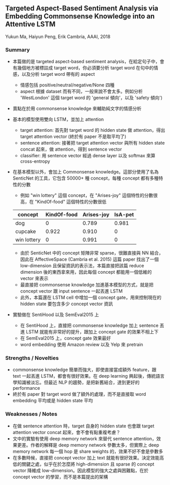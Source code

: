 ## Targeted Aspect-Based Sentiment Analysis via Embedding Commonsense Knowledge into an Attentive LSTM

Yukun Ma, Haiyun Peng, Erik Cambria, AAAI, 2018

### Summary
- 本篇做的是 targeted aspect-based sentiment analysis，在給定句子中，會有幾個地方被標註成 target word，你必須要分析 target word 在句中的情感，以及分析 target word 帶有的 aspect 
	- 情感包括 positive/neutral/negative/None 四種
	- aspect 根據 dataset 而有不同，一般來說不會太多。例如分析 'WestLondon' 這個 target word 的 'general 傾向'，以及 'safety 傾向')
- 賣點在於用 commonsense knowledge 來輔助純文字的情感分析
- 基本的模型使用雙向 LSTM，並加上 attention
	- target attention: 首先對 target word 的 hidden state 做 attention，得出 target attention vector (終於有 paper 不是取平均了) 
	- sentence attention: 接著把 target attention vector 與所有 hidden state concat 起來，做 attention，得到 sentence vector
	- classifier: 用 sentence vector 經過 dense layer 以及 softmax 來算 cross-entropy
- 在基本模型以外，會加上 Commonsense knowledge。這部分使用了名為 SenticNet 的工具，它包含 50000+ 種 concept，每種 concept 都有多種特性的分數
	- 例如 "win lottery" 這個 concept，在 "Arises-joy" 這個特性的分數很高，在 "KindOf-food" 這個特性的分數很低

	 | concept | KindOf-food | Arises-joy | IsA-pet
	 | ------- | ----------- | ---------- | -------
	 | dog     | 0           | 0.789      | 0.981
	 | cupcake | 0.922       | 0.910      | 0
	 | win lottery | 0       | 0.991      | 0
        
	- 由於 SenticNet 中的 concept 矩陣非常 sparse，很難直接與 NN 結合，因此在 AffectiveSpace (Cambria et al. 2015) 這篇 paper 找出了一個 low-dimension 且保留資訊的表示法，本篇直接把該篇 reduce dimension 後的東西拿來用，因此每個 concept 都能用一個低維的 vector 來表示
    
	- 最直接把 commonsense knowledge 加進基本模型的方式，就是把 concept vector 跟 input sentence 一起丟進 LSTM
	- 此外，本篇還在 LSTM cell 中增加一個 concept gate，用來控制現在的 hidden state 要包含多少 concept vector 資訊
- 實驗做在 SentiHood 以及 SemEval2015 上
	- 在 SentiHood 上，直接把 commonsense knowledge 加上 sentence 丟進 LSTM 就能有非常好的提升，跟加上 concept gate 的效果不相上下
	- 在 SemEval2015 上，concept gate 效果最好
	- word embedding 使用 Amazon review 以及 Yelp 來 pretrain

### Strengths / Novelties
- commonsense knowledge 簡單而強大，即使直接當成額外 feature，跟 text 一起丟進 LSTM，都會有很好效果。在 deep learning 興起後，傳統語言學知識被淡忘。但最近 NLP 的趨勢，是把新舊結合，達到更好的 performance
- 終於有 paper 對 target word 做了額外的處理，而不是直接取 word embedding 平均或是 hidden state 平均

### Weaknesses / Notes
- 在做 sentence attention 時，target 自身的 hidden state 也會跟 target attention vector concat 起來，會不會有點重複考慮？
- 文中的實驗有使用 deep memory network 來替代 sentence attention，效果更差。作者的解釋是 deep memory network 參數太多，但實際上 deep memory network 每一個 hop 是 share weights 的，效果不好不會是參數多
- 在多數時候，直接把 concept vector 加上 text 就能有很好效果。決定效能高低的關鍵之處，似乎在於怎麼將 high-dimension 且 sparse 的 concept vector 降維成 low-dimension。因此模型的強大之處與困難點，在於 concept vector 的學習，而不是本篇提出的架構
